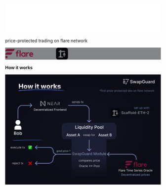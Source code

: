 ![Alt text](/scaffold-eth/packages/nextjs/public/readme/swapguard.svg)

price-protected trading on flare network

![Alt text](/scaffold-eth/packages/nextjs/public/readme/sponsors.svg)

**How it works**

![Alt text](/scaffold-eth/packages/nextjs/public/readme/diagram.svg)